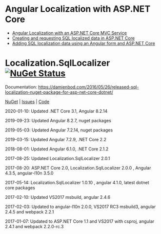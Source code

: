# Angular Localization with ASP.NET Core


<ul>
	<li><a href="https://damienbod.com/2016/04/29/angular-2-localization-with-an-asp-net-core-mvc-service/">Angular Localization with an ASP.NET Core MVC Service</a></li>
	<li><a href="https://damienbod.com/2016/05/26/creating-and-requesting-sql-localized-data-in-asp-net-core/">Creating and requesting SQL localized data in ASP.NET Core</a></li>
	<li><a href="https://damienbod.com/2016/06/07/adding-sql-localization-data-using-an-angular-2-form-and-asp-net-core/">Adding SQL localization data using an Angular form and ASP.NET Core</a></li>
</ul>


Localization.SqlLocalizer [![NuGet Status](http://img.shields.io/nuget/v/Localization.SqlLocalizer.svg?style=flat-square)](https://www.nuget.org/packages/Localization.SqlLocalizer/)
========================
Documentation: https://damienbod.com/2016/05/26/released-sql-localization-nuget-package-for-asp-net-core-dotnet/


<a href="https://www.nuget.org/packages/Localization.SqlLocalizer/">NuGet</a> | <a href="https://github.com/damienbod/AspNetCoreLocalization/issues">Issues</a> | <a href="https://github.com/damienbod/AspNetCoreLocalization/tree/master/src/Localization.SqlLocalizer">Code</a>

2020-01-10: Updated .NET Core 3.1, Angular 8.2.14

2019-09-23: Updated Angular 8.2.7, nuget packages

2019-05-03: Updated Angular 7.2.14, nuget packages

2019-03-15: Updated Angular 7.2.9, .NET Core 2.2

2018-08-01: Updated Angular 6.1.0, .NET Core 2.1.2

2017-08-25: Updated Localization.SqlLocalizer 2.0.1

2017-08-20: ASP.NET Core 2.0, Localization.SqlLocalizer 2.0.0 , Angular 4.3.5, angular-l10n 3.5.0

2017-05-14: Localization.SqlLocalizer 1.0.10 , angular 4.1.0, latest dotnet core packages

2017-02-10: Updated VS2017 msbuild, angular 2.4.6

2017-02-03: Updated to angular-l10n 2.0.0, VS2017 RC3 msbuild3, angular 2.4.5 and webpack 2.2.1

2017-01-07: Updated to ASP.NET Core 1.1 and VS2017 with csproj, angular 2.4.1 and webpack 2.2.0-rc.3
